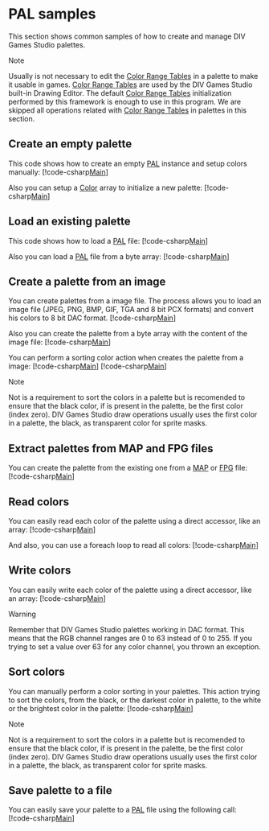 ﻿# PAL samples
This section shows common samples of how to create and manage DIV Games Studio palettes.

> [!NOTE]
> Usually is not necessary to edit the [Color Range Tables](xref:DIV2.Format.Exporter.ColorRangeTable) in a palette to make it usable in games. 
> [Color Range Tables](xref:DIV2.Format.Exporter.ColorRangeTable) are used by the DIV Games Studio built-in Drawing Editor. The default [Color Range Tables](xref:DIV2.Format.Exporter.ColorRangeTable) initialization performed by this framework is enough to use in this program.
> We are skipped all operations related with [Color Range Tables](xref:DIV2.Format.Exporter.ColorRangeTable) in palettes in this section.

## Create an empty palette
This code shows how to create an empty [PAL](xref:DIV2.Format.Exporter.PAL) instance and setup colors manually:
[!code-csharp[Main](samples.cs?range=4-9)]

Also you can setup a [Color](xref:DIV2.Format.Exporter.Color) array to initialize a new palette:
[!code-csharp[Main](samples.cs?range=12-14)]

## Load an existing palette
This code shows how to load a [PAL](xref:DIV2.Format.Exporter.PAL) file:
[!code-csharp[Main](samples.cs?range=17)]

Also you can load a [PAL](xref:DIV2.Format.Exporter.PAL) file from a byte array:
[!code-csharp[Main](samples.cs?range=20-21)]

## Create a palette from an image
You can create palettes from a image file. The process allows you to load an image file (JPEG, PNG, BMP, GIF, TGA and 8 bit PCX formats) and convert his colors to 8 bit DAC format.
[!code-csharp[Main](samples.cs?range=24)]

Also you can create the palette from a byte array with the content of the image file:
[!code-csharp[Main](samples.cs?range=27-28)]

You can perform a sorting color action when creates the palette from a image:
[!code-csharp[Main](samples.cs?range=31)]
[!code-csharp[Main](samples.cs?range=33-34)]
> [!NOTE]
> Not is a requirement to sort the colors in a palette but is recomended to ensure that the black color, if is present in the palette, be the first color (index zero). DIV Games Studio draw operations usually uses the first color in a palette, the black, as transparent color for sprite masks.

## Extract palettes from MAP and FPG files
You can create the palette from the existing one from a [MAP](xref:DIV2.Format.Exporter.MAP) or [FPG](xref:DIV2.Format.Exporter.FPG) file:
[!code-csharp[Main](samples.cs?range=37-38)]

## Read colors
You can easily read each color of the palette using a direct accessor, like an array:
[!code-csharp[Main](samples.cs?range=41)]

And also, you can use a foreach loop to read all colors:
[!code-csharp[Main](samples.cs?range=44-47)]

## Write colors
You can easily write each color of the palette using a direct accessor, like an array:
[!code-csharp[Main](samples.cs?range=50)]
> [!WARNING]
> Remember that DIV Games Studio palettes working in DAC format. This means that the RGB channel ranges are 0 to 63 instead of 0 to 255. If you trying to set a value over 63 for any color channel, you thrown an exception.

## Sort colors
You can manually perform a color sorting in your palettes. This action trying to sort the colors, from the black, or the darkest color in palette, to the white or the brightest color in the palette:
[!code-csharp[Main](samples.cs?range=53)]
> [!NOTE]
> Not is a requirement to sort the colors in a palette but is recomended to ensure that the black color, if is present in the palette, be the first color (index zero). DIV Games Studio draw operations usually uses the first color in a palette, the black, as transparent color for sprite masks.

## Save palette to a file
You can easily save your palette to a [PAL](xref:DIV2.Format.Exporter.PAL) file using the following call:
[!code-csharp[Main](samples.cs?range=56)]
